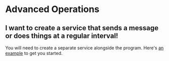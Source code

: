 # Advanced Operations

## I want to create a service that sends a message or does things at a regular interval!

You will need to create a separate service alongside the program. Here's [an example](https://gist.github.com/Joe4evr/967949a477ed0c6c841407f0f25fa730) to get you started.
